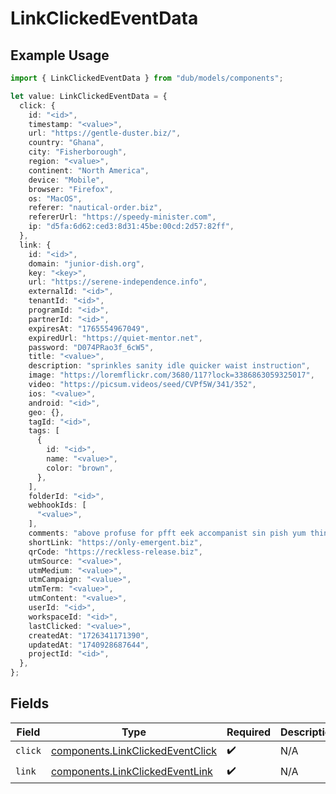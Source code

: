 # LinkClickedEventData

## Example Usage

```typescript
import { LinkClickedEventData } from "dub/models/components";

let value: LinkClickedEventData = {
  click: {
    id: "<id>",
    timestamp: "<value>",
    url: "https://gentle-duster.biz/",
    country: "Ghana",
    city: "Fisherborough",
    region: "<value>",
    continent: "North America",
    device: "Mobile",
    browser: "Firefox",
    os: "MacOS",
    referer: "nautical-order.biz",
    refererUrl: "https://speedy-minister.com",
    ip: "d5fa:6d62:ced3:8d31:45be:00cd:2d57:82ff",
  },
  link: {
    id: "<id>",
    domain: "junior-dish.org",
    key: "<key>",
    url: "https://serene-independence.info",
    externalId: "<id>",
    tenantId: "<id>",
    programId: "<id>",
    partnerId: "<id>",
    expiresAt: "1765554967049",
    expiredUrl: "https://quiet-mentor.net",
    password: "D074PRao3f_6cW5",
    title: "<value>",
    description: "sprinkles sanity idle quicker waist instruction",
    image: "https://loremflickr.com/3680/117?lock=3386863059325017",
    video: "https://picsum.videos/seed/CVPf5W/341/352",
    ios: "<value>",
    android: "<id>",
    geo: {},
    tagId: "<id>",
    tags: [
      {
        id: "<id>",
        name: "<value>",
        color: "brown",
      },
    ],
    folderId: "<id>",
    webhookIds: [
      "<value>",
    ],
    comments: "above profuse for pfft eek accompanist sin pish yum thin",
    shortLink: "https://only-emergent.biz",
    qrCode: "https://reckless-release.biz",
    utmSource: "<value>",
    utmMedium: "<value>",
    utmCampaign: "<value>",
    utmTerm: "<value>",
    utmContent: "<value>",
    userId: "<id>",
    workspaceId: "<id>",
    lastClicked: "<value>",
    createdAt: "1726341171390",
    updatedAt: "1740928687644",
    projectId: "<id>",
  },
};
```

## Fields

| Field                                                                                | Type                                                                                 | Required                                                                             | Description                                                                          |
| ------------------------------------------------------------------------------------ | ------------------------------------------------------------------------------------ | ------------------------------------------------------------------------------------ | ------------------------------------------------------------------------------------ |
| `click`                                                                              | [components.LinkClickedEventClick](../../models/components/linkclickedeventclick.md) | :heavy_check_mark:                                                                   | N/A                                                                                  |
| `link`                                                                               | [components.LinkClickedEventLink](../../models/components/linkclickedeventlink.md)   | :heavy_check_mark:                                                                   | N/A                                                                                  |